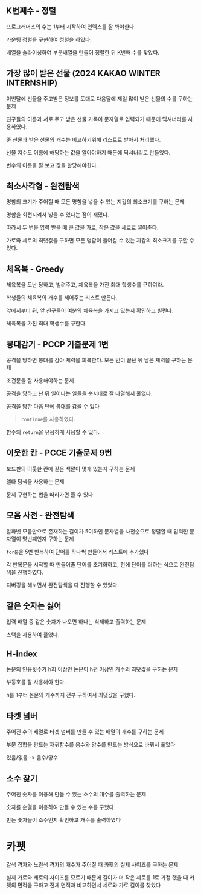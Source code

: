 ## K번째수 - 정렬

프로그래머스의 수는 1부터 시작하여 인덱스를 잘 봐야한다.

카운팅 정렬을 구현하여 정렬을 하였다.

배열을 슬라이싱하여 부분배열을 만들어 정렬한 뒤 K번째 수를 찾았다.

## 가장 많이 받은 선물 (2024 KAKAO WINTER INTERNSHIP)

이번달에 선물을 주고받은 정보를 토대로 다음달에 제일 많이 받은 선물의 수를 구하는 문제

친구들의 이름과 서로 주고 받은 선물 기록이 문자열로 입력되기 때문에 딕셔너리를 사용하였다.

준 선물과 받은 선물의 개수는 비교하기위해 리스트로 받아서 처리했다.

선물 지수도 이름에 해당하는 값을 알아야하기 때문에 딕셔너리로 만들었다.

변수의 이름을 잘 보고 값을 할당해야한다.

## 최소사각형 - 완전탐색

명함의 크기가 주어질 때 모든 명함을 넣을 수 있는 지갑의 최소크기를 구하는 문제

명함을 회전시켜서 넣을 수 있다는 점이 재밌다.

따라서 두 변을 입력 받을 때 큰 값을 가로, 작은 값을 세로로 넣어준다.

가로와 세로의 최댓값을 구하면 모든 명함이 들어갈 수 있는 지갑의 최소크기를 구할 수 있다.

## 체육복 - Greedy

체육복을 도난 당하고, 빌려주고, 체육복을 가진 최대 학생수를 구하여라.

학생들의 체육복의 개수를 세어주는 리스트 만든다.

앞에서부터 뒤, 앞 친구들이 여분의 체육복을 가지고 있는지 확인하고 빌린다.

체육복을 가진 최대 학생수를 구한다.

## 붕대감기 - PCCP 기출문제 1번

공격을 당하면 붕대를 감아 체력을 회복한다. 모든 턴이 끝난 뒤 남은 체력을 구하는 문제

조건문을 잘 사용해야하는 문제

공격을 당하고 난 뒤 일어나는 일들을 순서대로 잘 나열해서 풀었다.

공격을 당한 다음 턴에 붕대를 감을 수 있다

> `continue`를 사용하였다.

함수의 `return`을 유용하게 사용할 수 있다.

## 이웃한 칸 - PCCE 기출문제 9번

보드판의 이웃한 칸에 같은 색깔이 몇개 있는지 구하는 문제

델타 탐색을 사용하는 문제

문제 구현하는 법을 따라가면 풀 수 있다

## 모음 사전 - 완전탐색

알파벳 모음만으로 존재하는 길이가 5이하인 문자열을 사전순으로 정렬할 때 입력한 문자열이 몇번째인지 구하는 문제

`for문`을 5번 반복하여 단어를 하나씩 만들어서 리스트에 추가했다

각 반복문을 시작할 때 만들어줄 단어를 초기화하고, 전에 단어를 더하는 식으로 완전탐색을 진행하였다.

디버깅을 해보면서 완전탐색을 다 진행할 수 있었다.

## 같은 숫자는 싫어

입력 배열 중 같은 숫자가 나오면 하나는 삭제하고 출력하는 문제

스택을 사용하여 풀었다.

## H-index

논문의 인용횟수가 h회 이상인 논문이 h편 이상인 개수의 최닷값을 구하는 문제

부등호를 잘 사용해야 한다.

h를 1부터 논문의 개수까지 전부 구하여서 최댓값을 구했다.


## 타켓 넘버
주어진 수의 배열로 타겟 넘버를 만들 수 있는 배열의 개수를 구하는 문제

부분 집합을 만드는 재귀함수를 음수와 양수를 만드는 방식으로 바꿔서 풀었다

있음/없음 -> 음수/양수


## 소수 찾기
주어진 숫자를 이용해 만들 수 있는 소수의 개수를 출력하는 문제

숫자를 순열을 이용하여 만들 수 있는 수를 구했다

만든 숫자들이 소수인지 확인하고 개수를 출력하였다


# 카펫 
갈색 격자와 노란색 격자의 개수가 주어질 때 카펫의 실제 사이즈를 구하는 문제

실제 가로와 세로의 사이즈를 모르기 때문에 길이가 더 작은 세로를 1로 가정 했을 때 카펫의 면적을 구하고 전체 면적과 비교하면서 세로와 가로 길이를 찾았다